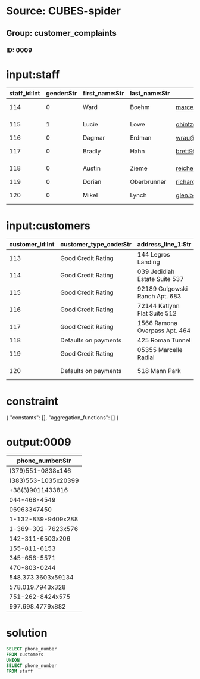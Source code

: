 # Source: CUBES-spider
## Group: customer_complaints
### ID: 0009

# input:staff

| staff_id:Int | gender:Str | first_name:Str | last_name:Str | email_address:Str | phone_number:Str |
|---|---|---|---|---|---|
| 114 | 0 | Ward | Boehm | marcelle.ritchie@example.com | (379)551-0838x146 |
| 115 | 1 | Lucie | Lowe | ohintz@example.org | 142-311-6503x206 |
| 116 | 0 | Dagmar | Erdman | wrau@example.com | 345-656-5571 |
| 117 | 0 | Bradly | Hahn | brett99@example.net | 1-132-839-9409x288 |
| 118 | 0 | Austin | Zieme | reichel.armani@example.org | (383)553-1035x20399 |
| 119 | 0 | Dorian | Oberbrunner | richard.gutkowski@example.com | 155-811-6153 |
| 120 | 0 | Mikel | Lynch | glen.borer@example.com | 751-262-8424x575 |

# input:customers

| customer_id:Int | customer_type_code:Str | address_line_1:Str | address_line_2:Str | town_city:Str | state:Str | email_address:Str | phone_number:Str |
|---|---|---|---|---|---|---|---|
| 113 | Good Credit Rating | 144 Legros Landing | Apt. 551 | Maryamport | Kansas | hsteuber@example.org | 06963347450 |
| 114 | Good Credit Rating | 039 Jedidiah Estate Suite 537 | Apt. 245 | Sauerberg | Hawaii | cayla.satterfield@example.net | 470-803-0244 |
| 115 | Good Credit Rating | 92189 Gulgowski Ranch Apt. 683 | Apt. 828 | Tyreekhaven | Tennessee | vida86@example.com | 997.698.4779x882 |
| 116 | Good Credit Rating | 72144 Katlynn Flat Suite 512 | Suite 959 | Hansenbury | Tennessee | vbogisich@example.org | 548.373.3603x59134 |
| 117 | Good Credit Rating | 1566 Ramona Overpass Apt. 464 | Suite 151 | North Alisaville | Florida | ubeier@example.org | 044-468-4549 |
| 118 | Defaults on payments | 425 Roman Tunnel | Apt. 495 | Funkstad | Colorado | lavonne.frami@example.com | +38(3)9011433816 |
| 119 | Good Credit Rating | 05355 Marcelle Radial | Suite 054 | Port Joshuah | Pennsylvania | paige.hyatt@example.com | 1-369-302-7623x576 |
| 120 | Defaults on payments | 518 Mann Park | Suite 035 | West Annamariestad | Iowa | rzulauf@example.org | 578.019.7943x328 |

# constraint

{
  "constants": [],
  "aggregation_functions": []
}

# output:0009

| phone_number:Str |
|---|
| (379)551-0838x146 |
| (383)553-1035x20399 |
| +38(3)9011433816 |
| 044-468-4549 |
| 06963347450 |
| 1-132-839-9409x288 |
| 1-369-302-7623x576 |
| 142-311-6503x206 |
| 155-811-6153 |
| 345-656-5571 |
| 470-803-0244 |
| 548.373.3603x59134 |
| 578.019.7943x328 |
| 751-262-8424x575 |
| 997.698.4779x882 |

# solution

```sql
SELECT phone_number
FROM customers
UNION
SELECT phone_number
FROM staff
```
